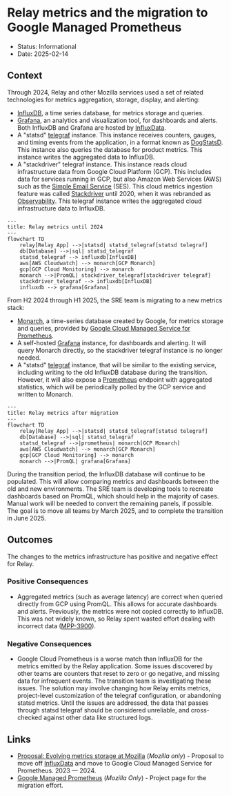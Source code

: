 # Relay metrics and the migration to Google Managed Prometheus

- Status: Informational
- Date: 2025-02-14

## Context

Through 2024, Relay and other Mozilla services used a set of related
technologies for metrics aggregation, storage, display, and alerting:

- [InfluxDB][], a time series database, for metrics storage and queries.
- [Grafana][], an analytics and visualization tool, for dashboards and alerts.
  Both InfluxDB and Grafana are hosted by [InfluxData][].
- A "statsd" [telegraf][] instance. This instance receives counters, gauges,
  and timing events from the application, in a format known as [DogStatsD][].
  This instance also queries the database for product metrics. This instance
  writes the aggregated data to InfluxDB.
- A "stackdriver" telegraf instance. This instance reads cloud infrastructure
  data from Google Cloud Platform (GCP). This includes data for services
  running in GCP, but also Amazon Web Services (AWS) such as the [Simple Email
  Service][] (SES). This cloud metrics ingestion feature was called
  [Stackdriver] until 2020, when it was rebranded as [Observability][]. This
  telegraf instance writes the aggregated cloud infrastructure data to
  InfluxDB.

```mermaid
---
title: Relay metrics until 2024
---
flowchart TD
    relay[Relay App] -->|statsd| statsd_telegraf[statsd telegraf]
    db[Database] -->|sql| statsd_telegraf
    statsd_telegraf --> influxdb[InfluxDB]
    aws[AWS Cloudwatch] --> monarch[GCP Monarch]
    gcp[GCP Cloud Monitoring] --> monarch
    monarch -->|PromQL| stackdriver_telegraf[stackdriver telegraf]
    stackdriver_telegraf --> influxdb[InfluxDB]
    influxdb --> grafana[Grafana]
```

From H2 2024 through H1 2025, the SRE team is migrating to a new metrics stack:

- [Monarch][], a time-series database created by Google, for metrics storage
  and queries, provided by [Google Cloud Managed Service for Prometheus][].
- A self-hosted [Grafana][] instance, for dashboards and alerting. It will
  query Monarch directly, so the stackdriver telegraf instance is no longer
  needed.
- A "statsd" [telegraf][] instance, that will be similar to the existing
  service, including writing to the old InfluxDB database during the
  transition. However, it will also expose a [Prometheus][] endpoint with
  aggregated statistics, which will be periodically polled by the GCP
  service and written to Monarch.

```mermaid
---
title: Relay metrics after migration
---
flowchart TD
    relay[Relay App] -->|statsd| statsd_telegraf[statsd telegraf]
    db[Database] -->|sql| statsd_telegraf
    statsd_telegraf -->|prometheus| monarch[GCP Monarch]
    aws[AWS Cloudwatch] --> monarch[GCP Monarch]
    gcp[GCP Cloud Monitoring] --> monarch
    monarch -->|PromQL| grafana[Grafana]
```

During the transition period, the InfluxDB database will continue to be
populated. This will allow comparing metrics and dashboards between the
old and new environments. The SRE team is developing tools to recreate
dashboards based on PromQL, which should help in the majority of cases.
Manual work will be needed to convert the remaining panels, if possible.
The goal is to move all teams by March 2025, and to complete the
transition in June 2025.

## Outcomes

The changes to the metrics infrastructure has positive and negative
effect for Relay.

### Positive Consequences

- Aggregated metrics (such as average latency) are correct when queried
  directly from GCP using PromQL. This allows for accurate dashboards and
  alerts. Previously, the metrics were not copied correctly to InfluxDB. This was
  not widely known, so Relay spent wasted effort dealing with incorrect data
  ([MPP-3900][]).

### Negative Consequences

- Google Cloud Prometheus is a worse match than InfluxDB for the metrics
  emitted by the Relay application. Some issues discovered by other teams are
  counters that reset to zero or go negative, and missing data for infrequent
  events. The transition team is investigating these issues. The solution may
  involve changing how Relay emits metrics, project-level customization of the
  telegraf configuration, or abandoning statsd metrics. Until the issues are
  addressed, the data that passes through statsd telegraf should be considered
  unreliable, and cross-checked against other data like structured logs.

## Links

- [Proposal: Evolving metrics storage at Mozilla][] (_Mozilla only_) - Proposal to move off [InfluxData][] and move to Google Cloud Managed Service for Prometheus. 2023 &mdash; 2024.
- [Google Managed Prometheus][] (_Mozilla Only_) - Project page for the migration effort.

[DogStatsD]: https://docs.datadoghq.com/developers/dogstatsd/datagram_shell?tab=metrics
[Glean]: https://docs.telemetry.mozilla.org/concepts/glean/glean.html
[Google Cloud Managed Service for Prometheus]: https://cloud.google.com/stackdriver/docs/managed-prometheus
[Google Managed Prometheus]: https://mozilla-hub.atlassian.net/wiki/spaces/IP/pages/748879873/Google+Managed+Prometheus
[Grafana]: https://en.wikipedia.org/wiki/Grafana
[InfluxDB]: https://en.wikipedia.org/wiki/InfluxDB
[InfluxData]: https://www.influxdata.com/
[MPP-3900]: https://mozilla-hub.atlassian.net/browse/MPP-3900
[Monarch]: https://research.google/pubs/monarch-googles-planet-scale-in-memory-time-series-database/
[Observability]: https://cloud.google.com/products/observability
[Prometheus]: https://en.wikipedia.org/wiki/Prometheus_(software)
[Proposal: Evolving metrics storage at Mozilla]: https://docs.google.com/document/d/1gd_f2sARvka-PsEVGQAfXRQIr1h2MRz16f-fPomjsH8/edit?usp=sharing
[Simple Email Service]: https://docs.aws.amazon.com/ses/latest/dg/Welcome.html
[Stackdriver]: https://cloud.google.com/blog/products/gcp/google-stackdriver-integrated-monitoring-and-logging-for-hybrid-cloud
[datadog]: https://datadogpy.readthedocs.io/en/latest/
[markus]: https://markus.readthedocs.io/en/latest/
[telegraf]: https://www.influxdata.com/time-series-platform/telegraf/

<script src="https://cdn.jsdelivr.net/npm/mermaid/dist/mermaid.min.js"></script>
